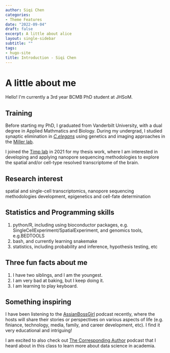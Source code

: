 ```yaml
---
author: Siqi Chen
categories:
- Theme Features
date: "2022-09-04"
draft: false
excerpt: A little about alice
layout: single-sidebar
subtitle: ""
tags:
- hugo-site
title: Introduction - Siqi Chen
---
```


# A little about me
Hello! I'm currently a 3rd year BCMB PhD student at JHSoM.

## Training
Before starting my PhD, I graduated from Vanderbilt University, with a dual degree in Applied Mathmatics and Biology. During my undergrad, I studied synaptic elimination in [_C.elegans_](https://en.wikipedia.org/wiki/Caenorhabditis_elegans) using genetics and imaging approaches in the [Miller lab](https://lab.vanderbilt.edu/miller-lab/). 

I joined the [Timp lab](https://www.timplab.org) in 2021 for my thesis work, where I am interested in developing and applying nanopore sequencing methodologies to explore the spatial and/or cell-type resolved transcriptome of the brain. 

## Research interest
spatial and single-cell transcriptomics, nanopore sequencing methodologies development, epigenetics and cell-fate determination

## Statistics and Programming skills
1. python/R, including using bioconductor packages, e.g. SingleCellExperiment/SpatialExperiment, and genomics tools, e.g.BEDTOOLS
2. bash, and currently learning snakemake
3. statistics, including probability and inference, hypothesis testing, etc

## Three fun facts about me
1. I have two siblings, and I am the youngest.
2. I am very bad at baking, but I keep doing it.
3. I am learning to play keyboard. 

## Something inspiring
I have been listening to the [AssianBossGirl](https://www.asianbossgirl.com) podcast recently, where the hosts will share their stories or perspectives on various aspects of life (e.g. finiance, technology, media, family, and career development, etc). I find it very educational and intriguing!

I am excited to also check out [The Corresponding Author](https://soundcloud.com/the-corresponding-author) podcast that I heard about in this class to learn more about data science in academia. 

